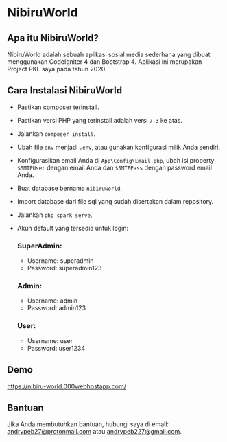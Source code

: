 # NibiruWorld 

## Apa itu NibiruWorld?
NibiruWorld adalah sebuah aplikasi sosial media sederhana yang dibuat menggunakan CodeIgniter 4 dan Bootstrap 4. Aplikasi ini merupakan Project PKL saya pada tahun 2020.

## Cara Instalasi NibiruWorld
- Pastikan composer terinstall.
- Pastikan versi PHP yang terinstall adalah versi `7.3` ke atas.
- Jalankan `composer install`.
- Ubah file `env` menjadi `.env`, atau gunakan konfigurasi milik Anda sendiri.
- Konfigurasikan email Anda di `App\Config\Email.php`, ubah isi property `$SMTPUser` dengan email Anda dan `$SMTPPass` dengan password email Anda.
- Buat database bernama `nibiruworld`.
- Import database dari file sql yang sudah disertakan dalam repository.
- Jalankan `php spark serve`.
- Akun default yang tersedia untuk login:

  ### SuperAdmin:
  - Username: superadmin
  - Password: superadmin123
  
  ### Admin:
  - Username: admin
  - Password: admin123

  ### User:
  - Username: user
  - Password: user1234

## Demo
https://nibiru-world.000webhostapp.com/

## Bantuan
Jika Anda membutuhkan bantuan, hubungi saya di email: andrypeb27@protonmail.com atau andrypeb227@gmail.com.
